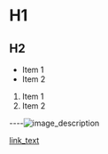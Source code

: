 # H1
<!-- <- @markup.heading.1.marker -->

## H2
<!-- <- @markup.heading.2.marker -->

- Item 1
- Item 2
<!-- <- @markup.list -->

1. Item 1
2. Item 2
<!-- <- @markup.list -->

----![image_description](https://example.com/image.jpg "awesome image title")
<!--  ^ @markup.link.label                                                    -->
<!--                              ^ @markup.link.url                              -->
<!--                                                      ^ @markup.link.label  -->
<!--^ @markup.link                                                 -->
<!-- ^ @markup.link                                                -->
<!--                    ^ @markup.link                             -->

[link_text](#local_reference "link go brr...")
<!-- ^ @markup.link.label                                                     -->
<!--                 ^ @markup.link.url                                           -->
<!--                            ^ @markup.link.label                            -->
<!-- <- @markup.link                                               -->
<!--       ^ @markup.link                                          -->
